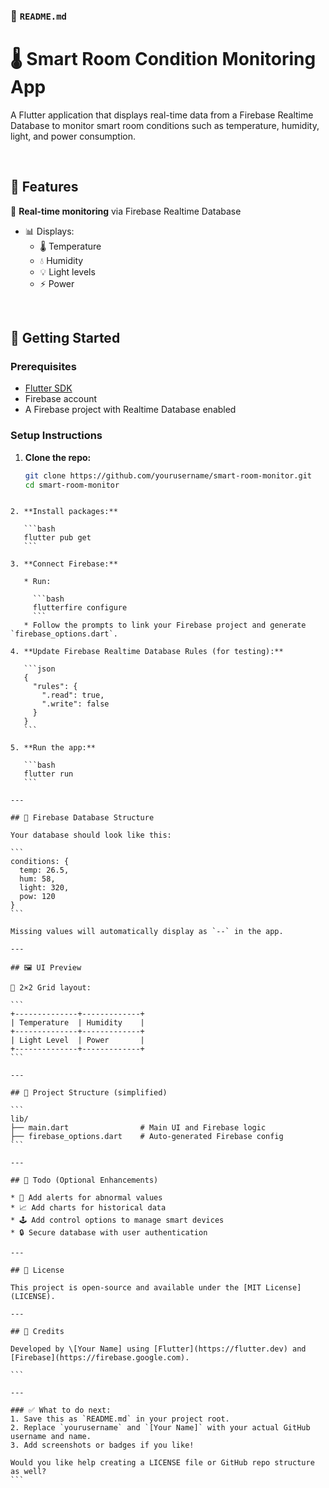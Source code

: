 ### 📄 `README.md`

# 🌡️ Smart Room Condition Monitoring App

A Flutter application that displays real-time data from a Firebase Realtime Database to monitor smart room conditions such as temperature, humidity, light, and power consumption.

<br/>

## 📱 Features

📡 **Real-time monitoring** via Firebase Realtime Database
- 📊 Displays:
  - 🌡️ Temperature
  - 💧 Humidity
  - 💡 Light levels
  - ⚡ Power  
<br/>

## 🚀 Getting Started

### Prerequisites

- [Flutter SDK](https://docs.flutter.dev/get-started/install)
- Firebase account
- A Firebase project with Realtime Database enabled

### Setup Instructions

1. **Clone the repo:**

   ```bash
   git clone https://github.com/yourusername/smart-room-monitor.git
   cd smart-room-monitor
````

2. **Install packages:**

   ```bash
   flutter pub get
   ```

3. **Connect Firebase:**

   * Run:

     ```bash
     flutterfire configure
     ```
   * Follow the prompts to link your Firebase project and generate `firebase_options.dart`.

4. **Update Firebase Realtime Database Rules (for testing):**

   ```json
   {
     "rules": {
       ".read": true,
       ".write": false
     }
   }
   ```

5. **Run the app:**

   ```bash
   flutter run
   ```

---

## 🔧 Firebase Database Structure

Your database should look like this:

```
conditions: {
  temp: 26.5,
  hum: 58,
  light: 320,
  pow: 120
}
```

Missing values will automatically display as `--` in the app.

---

## 🖼️ UI Preview

📱 2×2 Grid layout:

```
+--------------+-------------+
| Temperature  | Humidity    |
+--------------+-------------+
| Light Level  | Power       |
+--------------+-------------+
```

---

## 📁 Project Structure (simplified)

```
lib/
├── main.dart                # Main UI and Firebase logic
├── firebase_options.dart    # Auto-generated Firebase config
```

---

## 📌 Todo (Optional Enhancements)

* 🔔 Add alerts for abnormal values
* 📈 Add charts for historical data
* 🕹️ Add control options to manage smart devices
* 🔒 Secure database with user authentication

---

## 📄 License

This project is open-source and available under the [MIT License](LICENSE).

---

## 🙌 Credits

Developed by \[Your Name] using [Flutter](https://flutter.dev) and [Firebase](https://firebase.google.com).

```

---

### ✅ What to do next:
1. Save this as `README.md` in your project root.
2. Replace `yourusername` and `[Your Name]` with your actual GitHub username and name.
3. Add screenshots or badges if you like!

Would you like help creating a LICENSE file or GitHub repo structure as well?
```

